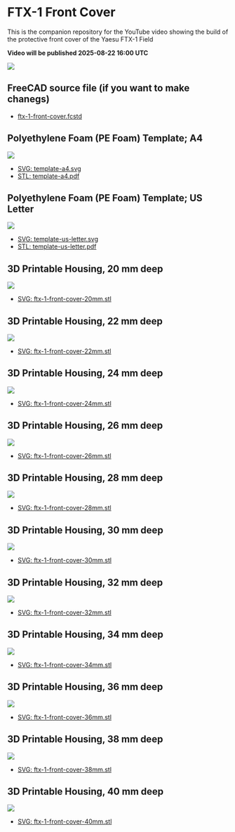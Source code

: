 # FTX-1 Front Cover

This is the companion repository for the YouTube video showing the build of the protective front cover of the Yaesu FTX-1 Field

**Video will be published 2025-08-22 16:00 UTC**

[![](ftx-1-protective-cover.png)](https://youtu.be/JYeVUW09L0U)

## FreeCAD source file (if you want to make chanegs)

- [ftx-1-front-cover.fcstd](<ftx-1-front-cover.fcstd>)

## Polyethylene Foam (PE Foam) Template; A4

![](template-a4.png)

- [SVG: template-a4.svg](<template-a4.svg>)
- [STL: template-a4.pdf](<template-a4.pdf>)

## Polyethylene Foam (PE Foam) Template; US Letter

![](template-us-letter.png)

- [SVG: template-us-letter.svg](<template-us-letter.svg>)
- [STL: template-us-letter.pdf](<template-us-letter.pdf>)

## 3D Printable Housing, 20 mm deep

![](ftx-1-front-cover-20mm.png)

- [SVG: ftx-1-front-cover-20mm.stl](<ftx-1-front-cover-20mm.stl>)

## 3D Printable Housing, 22 mm deep

![](ftx-1-front-cover-22mm.png)

- [SVG: ftx-1-front-cover-22mm.stl](<ftx-1-front-cover-22mm.stl>)

## 3D Printable Housing, 24 mm deep

![](ftx-1-front-cover-24mm.png)

- [SVG: ftx-1-front-cover-24mm.stl](<ftx-1-front-cover-24mm.stl>)

## 3D Printable Housing, 26 mm deep

![](ftx-1-front-cover-26mm.png)

- [SVG: ftx-1-front-cover-26mm.stl](<ftx-1-front-cover-26mm.stl>)

## 3D Printable Housing, 28 mm deep

![](ftx-1-front-cover-28mm.png)

- [SVG: ftx-1-front-cover-28mm.stl](<ftx-1-front-cover-28mm.stl>)

## 3D Printable Housing, 30 mm deep

![](ftx-1-front-cover-30mm.png)

- [SVG: ftx-1-front-cover-30mm.stl](<ftx-1-front-cover-30mm.stl>)

## 3D Printable Housing, 32 mm deep

![](ftx-1-front-cover-32mm.png)

- [SVG: ftx-1-front-cover-32mm.stl](<ftx-1-front-cover-32mm.stl>)

## 3D Printable Housing, 34 mm deep

![](ftx-1-front-cover-34mm.png)

- [SVG: ftx-1-front-cover-34mm.stl](<ftx-1-front-cover-34mm.stl>)

## 3D Printable Housing, 36 mm deep

![](ftx-1-front-cover-36mm.png)

- [SVG: ftx-1-front-cover-36mm.stl](<ftx-1-front-cover-36mm.stl>)

## 3D Printable Housing, 38 mm deep

![](ftx-1-front-cover-38mm.png)

- [SVG: ftx-1-front-cover-38mm.stl](<ftx-1-front-cover-38mm.stl>)

## 3D Printable Housing, 40 mm deep

![](ftx-1-front-cover-40mm.png)

- [SVG: ftx-1-front-cover-40mm.stl](<ftx-1-front-cover-40mm.stl>)

